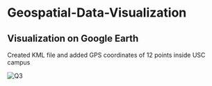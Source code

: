 # Geospatial-Data-Visualization
## Visualization on Google Earth

Created KML file and added GPS coordinates of 12 points inside USC campus

![Q3](https://user-images.githubusercontent.com/40236708/107159053-b0ce4c00-6942-11eb-8cf2-e91be83e3371.JPG)

